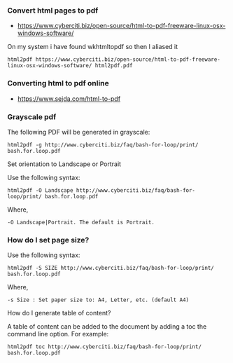 ### Convert html pages to pdf
+ https://www.cyberciti.biz/open-source/html-to-pdf-freeware-linux-osx-windows-software/

On my system i have found wkhtmltopdf so then I aliased it

    html2pdf https://www.cyberciti.biz/open-source/html-to-pdf-freeware-linux-osx-windows-software/ html2pdf.pdf


### Converting html to pdf online
+ https://www.sejda.com/html-to-pdf

### Grayscale pdf

The following PDF will be generated in grayscale:

    html2pdf -g http://www.cyberciti.biz/faq/bash-for-loop/print/ bash.for.loop.pdf

Set orientation to Landscape or Portrait

Use the following syntax:

    html2pdf -O Landscape http://www.cyberciti.biz/faq/bash-for-loop/print/ bash.for.loop.pdf

Where,

    -O Landscape|Portrait. The default is Portrait.

### How do I set page size?

Use the following syntax:

    html2pdf -S SIZE http://www.cyberciti.biz/faq/bash-for-loop/print/ bash.for.loop.pdf

Where,

    -s Size : Set paper size to: A4, Letter, etc. (default A4)

How do I generate table of content?

A table of content can be added to the document by adding a toc the command line option. For example:

    html2pdf toc http://www.cyberciti.biz/faq/bash-for-loop/print/ bash.for.loop.pdf

